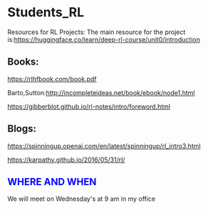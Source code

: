 # Students_RL

Resources for RL Projects:
The main resource for the project is:https://huggingface.co/learn/deep-rl-course/unit0/introduction

## Books:
https://rlhfbook.com/book.pdf

Barto,Sutton:http://incompleteideas.net/book/ebook/node1.html

https://gibberblot.github.io/rl-notes/intro/foreword.html

## Blogs:
https://spinningup.openai.com/en/latest/spinningup/rl_intro3.html

https://karpathy.github.io/2016/05/31/rl/

## <span style='color:blue'>WHERE AND WHEN</span>

We will meet on Wednesday's at 9 am in my office




